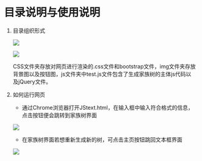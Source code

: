 # 目录说明与使用说明

1. 目录组织形式

   ![](https://img2018.cnblogs.com/blog/1793118/201910/1793118-20191018172942368-758226923.png)

   ![](https://img2018.cnblogs.com/blog/1793118/201910/1793118-20191018172104487-1265317809.png)

   CSS文件夹存放对网页进行渲染的.css文件和bootstrap文件，img文件夹存放背景图以及按钮图，js文件夹中test.js文件包含了生成家族树的主体js代码以及jQuery文件。

2. 如何运行网页

   - 通过Chrome浏览器打开JStext.html，在输入框中输入符合格式的信息，点击按钮便会跳转到家族树界面

   ![](https://img2018.cnblogs.com/blog/1793118/201910/1793118-20191018211844414-1870705375.png)

   - 在家族树界面若想重新生成新的树，可点击主页按钮跳回文本框界面

   ![](https://img2018.cnblogs.com/blog/1793118/201910/1793118-20191018211850060-613189601.png)